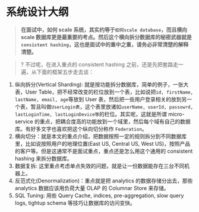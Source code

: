 # 系统设计大纲

> **在面试中，如何 scale 系统，其实约等于`如何scale database`，而且横向 scale 数据库更是最重要的考点。然后这个横向拆分数据库的秘密武器就是`consistent hashing`，这也是面试中的重中之重，请务必非常清楚的解释清楚。**

> ? 不过呢，在进入重点的 consistent hashing 之前，还是先把套路走一遍，从下面的框架五步走去谈：

1. 纵向拆分(Vertical Sharding): 就是按功能拆分数据库，简单的例子，一张大表，User Table，把不经常改变的栏位放到一个表，比如说把`id, firstName, lastName, email, age`等放到 User 表，然后把一些用户登录相关的放到另一个表，暂且叫做`UserLogin表`，这个表里放诸如`userName, userId, passowrd, lastLoginTime, lastLoginDevice等`的栏位。其实呢，这就是所谓 micro-service 的重点，把耦合度高的功能放到一个域里，然后每个域有自己的数据库。有好多文字也喜欢把这个纵向切分称作 `Federation`。
1. 横向切分：就是本文的重点介绍，把数据按照一定的规则拆分到不同数据库里，比如说按照用户的地理位置(East US, Central US, West US)，按照产品的客户等。但是这通常不是面试重点，重点还是怎么用这个通用的 consistent hashing 来拆分数据库。
1. 数据复拆: 这里重点考虑单点失效的问题，就是让一份数据能存在三台不同机器上。
1. 反范式化(Denormalization)：重点就是把 analytics 的数据存储分出去，那些 analytics 数据应该用负荷大量 OLAP 的 Columnar Store 来存储。
1. SQL Tuning: 用些 Query Cache, indices, pre-aggregation, slow query logs, tightup schema 等技巧让数据库的访问变快。
